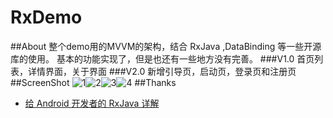 # RxDemo
##About
整个demo用的MVVM的架构，结合 RxJava ,DataBinding 等一些开源库的使用。 基本的功能实现了，但是也还有一些地方没有完善。
###V1.0
首页列表，详情界面，关于界面
###V2.0
新增引导页，启动页，登录页和注册页
##ScreenShot
![1](https://github.com/lv910929/RxDemo/blob/master/art/sp1.png)![2](https://github.com/lv910929/RxDemo/blob/master/art/sp2.png)![3](https://github.com/lv910929/RxDemo/blob/master/art/sp3.png)![4](https://github.com/lv910929/RxDemo/blob/master/art/sp4.png) 
##Thanks
* [给 Android 开发者的 RxJava 详解](https://gank.io/post/560e15be2dca930e00da1083)
